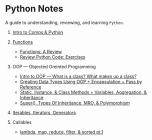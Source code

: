# Python Notes
A guide to understanding, reviewing, and learning `Python`.

1. [Intro to Comps & Python](https://github.com/ShamitaGoyal/notes-python/blob/main/notes/Intro_to_comps.ipynb)

2. [Functions](https://github.com/ShamitaGoyal/notes-python/blob/main/notes/Functions.ipynb)
   - [Functions: A Review](https://github.com/ShamitaGoyal/notes-python/blob/main/notes/Functions-review.ipynb)
   - [Review Python Code: Exercises](https://github.com/ShamitaGoyal/notes-python/blob/main/exercises/Review_Python_coding_practice.txt)

3. OOP — Objected Oreinted Programming
   - [Intro to OOP — What is a class? What makes up a class?](https://github.com/ShamitaGoyal/notes-python/blob/main/notes/1_OOP.ipynb)
   - [Creating Data Types Using OOP + Encapsulation + Pass by Reference](https://github.com/ShamitaGoyal/notes-python/blob/main/notes/2_OOP.ipynb)
   - [Static, Instance, & Class Methods + Variables, Aggregation, & Inheritance](https://github.com/ShamitaGoyal/notes-python/blob/main/notes/3_OOP.ipynb)
   - [Super(), Types Of Inheritance, MRO, & Polymorphism](https://github.com/ShamitaGoyal/notes-python/blob/main/notes/4_OOP.ipynb)

4. [Iterables, Iterators, Generators](https://github.com/ShamitaGoyal/notes-python/blob/main/notes/IterablesNotes.ipynb)
5. Callables
   - [lambda, map, reduce, filter, & sorted pt.1](https://github.com/ShamitaGoyal/notes-python/blob/main/notes/CallablesNotes1.ipynb)
   
